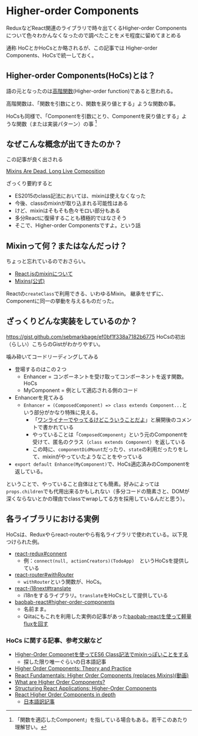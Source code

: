 
# Higher-order Components

ReduxなどReact関連のライブラリで時々出てくるHigher-order Componentsについて色々わかんなくなったので調べたことをメモ程度に留めてまとめる

通称 HoCとかHoCsとか略されるが、この記事では Higher-order Components、HoCsで統一しておく。

## Higher-order Components(HoCs)とは？
語の元となったのは[高階関数](https://ja.wikipedia.org/wiki/%E9%AB%98%E9%9A%8E%E9%96%A2%E6%95%B0)(Higher-order function)であると思われる。

高階関数は、「関数を引数にとり、関数を戻り値とする」ような関数の事。

HoCsも同様で、「Componentを引数にとり、Componentを戻り値とする」ような関数（または実装パターン）の事 [^1]

[^1]: 「関数を適応したComponent」を指している場合もある。若干このあたり理解甘い。

## なぜこんな概念が出てきたのか？

この記事が良く出される

[Mixins Are Dead. Long Live Composition](https://medium.com/@dan_abramov/mixins-are-dead-long-live-higher-order-components-94a0d2f9e750)

ざっくり要約すると

- ES2015のclass記法においては、mixinは使えなくなった
- 今後、classのmixinが取り込まれる可能性はある
- けど、mixinはそもそも色々モロい部分もある
- 多分Reactに復帰することも積極的ではなさそう
- そこで、Higher-order Componentsですよ。という話


## Mixinって何？またはなんだっけ？

ちょっと忘れているのでおさらい。

- [React.jsのmixinについて](http://qiita.com/koba04/items/55d28f0aba4d1f53e735)
- [Mixins(公式)](https://facebook.github.io/react/docs/reusable-components.html#mixins)

Reactの`createClass`で利用できる、いわゆるMixin。
継承をせずに、Componentに同一の挙動を与えるものだった。


## ざっくりどんな実装をしているのか？
https://gist.github.com/sebmarkbage/ef0bf1f338a7182b6775
HoCsの初出（らしい）こちらのGistがわかりやすい。

噛み砕いてコードリーディングしてみる

- 登場するのはこの２つ
  - Enhancer = コンポーネントを受け取ってコンポーネントを返す関数。HoCs
  - MyComponent = 例として適応される側のコード
- Enhancerを見てみる
  - `Enhancer = (ComposedComponent) => class extends Component...`という部分がかなり特殊に見える。
    - 「[ワンライナーでやってるけどこういうことだよ](https://gist.github.com/sebmarkbage/ef0bf1f338a7182b6775#gistcomment-1392065)」と展開後のコメントで書かれている
    - やっていることは「`ComposedComponent`」という元のComponentを受けて、匿名のクラス（`class extends Component`）を返している
    - この時に、`componentDidMount`だったり、`state`の利用だったりをして、mixinがやっていたようなことをやっている
- `export default Enhance(MyComponent)`で、HoCs適応済みのComponentを返している。

ということで、やっていること自体はとても簡素。好みによっては`props.children`でも代用出来るかもしれない（多分コードの簡素さと、DOMが深くならないとかの理由でclassでwrapしてる方を採用しているんだと思う）。

## 各ライブラリにおける実例

HoCsは、Reduxやらreact-routerやら有名ライブラリで使われている。以下見つけられた例。

- [react-redux#connent](https://github.com/reactjs/react-redux/blob/master/docs/api.md#connectmapstatetoprops-mapdispatchtoprops-mergeprops-options)
  - 例：`connect(null, actionCreators)(TodoApp)`　というHoCsを提供している
- [react-router#withRouter](https://github.com/reactjs/react-router/blob/master/docs/API.md#withroutercomponent)
  - `withRouter`という関数が、HoCs。
- [react-i18next#translate](https://github.com/i18next/react-i18next#translate-hoc)
  - i18nをするライブラリ。`translate`をHoCsとして提供している 
- [baobab-react#higher-order-components](https://github.com/Yomguithereal/baobab-react#higher-order-components)
  - 名前まま。
  - Qiitaにもこれを利用した実例の記事があった[baobab-reactを使って軽量fluxを回す](http://qiita.com/airtoxin/items/00b92b221bc0043c93b1)

### HoCs に関する記事、参考文献など

- [Higher-Order Componetを使ってES6 Class記法でmixinっぽいことをする](http://qiita.com/pirosikick/items/9a32933e1afcb4a2b38f)
  - 探した限り唯一ぐらいの日本語記事
- [Higher Order Components: Theory and Practice](http://engineering.blogfoster.com/higher-order-components-theory-and-practice/)
- [React Fundamentals: Higher Order Components (replaces Mixins)(動画)](https://egghead.io/lessons/react-react-fundamentals-higher-order-components-replaces-mixins)
- [What are Higher Order Components?](https://medium.com/@franleplant/react-higher-order-components-in-depth-cf9032ee6c3e#.855f4r6xc)
- [Structuring React Applications: Higher-Order Components](http://jamesknelson.com/structuring-react-applications-higher-order-components/)
- [React Higher Order Components in depth
](https://medium.com/@franleplant/react-higher-order-components-in-depth-cf9032ee6c3e)
	- [日本語訳記事](http://postd.cc/react-higher-order-components-in-depth/)
